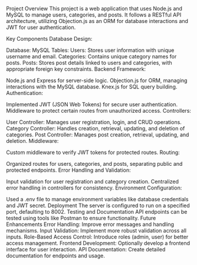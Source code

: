 Project Overview
This project is a web application that uses Node.js and MySQL to manage users, categories, and posts. It follows a RESTful API architecture, utilizing Objection.js as an ORM for database interactions and JWT for user authentication.

Key Components
Database Design:

Database: MySQL
Tables:
Users: Stores user information with unique username and email.
Categories: Contains unique category names for posts.
Posts: Stores post details linked to users and categories, with appropriate foreign key constraints.
Backend Framework:

Node.js and Express for server-side logic.
Objection.js for ORM, managing interactions with the MySQL database.
Knex.js for SQL query building.
Authentication:

Implemented JWT (JSON Web Tokens) for secure user authentication.
Middleware to protect certain routes from unauthorized access.
Controllers:

User Controller: Manages user registration, login, and CRUD operations.
Category Controller: Handles creation, retrieval, updating, and deletion of categories.
Post Controller: Manages post creation, retrieval, updating, and deletion.
Middleware:

Custom middleware to verify JWT tokens for protected routes.
Routing:

Organized routes for users, categories, and posts, separating public and protected endpoints.
Error Handling and Validation:

Input validation for user registration and category creation.
Centralized error handling in controllers for consistency.
Environment Configuration:

Used a .env file to manage environment variables like database credentials and JWT secret.
Deployment
The server is configured to run on a specified port, defaulting to 8002.
Testing and Documentation
API endpoints can be tested using tools like Postman to ensure functionality.
Future Enhancements
Error Handling: Improve error messages and handling mechanisms.
Input Validation: Implement more robust validation across all inputs.
Role-Based Access Control: Introduce roles (admin, user) for better access management.
Frontend Development: Optionally develop a frontend interface for user interaction.
API Documentation: Create detailed documentation for endpoints and usage.
